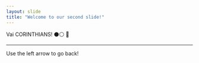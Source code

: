 ```yaml
---
layout: slide
title: "Welcome to our second slide!"
---
```


Vai CORINTHIANS! ⚫⚪ 🏴

---

Use the left arrow to go back!
